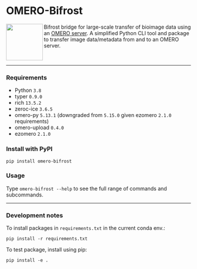 # OMERO-Bifrost

<img align="left" width="100" height="100" src="docs/images/bifrost_img.png">

Bifrost bridge for large-scale transfer of bioimage data using an [OMERO server](https://omero.readthedocs.io/en/stable/). A simplified Python CLI tool and package to transfer image data/metadata from and to an OMERO server.

<br>

---

### Requirements

- Python `3.8`
- typer `0.9.0`
- rich `13.5.2`
- zeroc-ice `3.6.5`
- omero-py `5.13.1` (downgraded from `5.15.0` given ezomero `2.1.0` requirements)
- omero-upload `0.4.0`
- ezomero `2.1.0`


### Install with PyPI

`pip install omero-bifrost`

### Usage

Type `omero-bifrost --help` to see the full range of commands and subcommands.

---

### Development notes

To install packages in `requirements.txt` in the current conda env.:

`pip install -r requirements.txt`

To test package, install using pip:

`pip install -e .`

